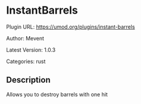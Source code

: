 # InstantBarrels

Plugin URL: https://umod.org/plugins/instant-barrels

Author: Mevent

Latest Version: 1.0.3

Categories: rust

## Description

Allows you to destroy barrels with one hit
